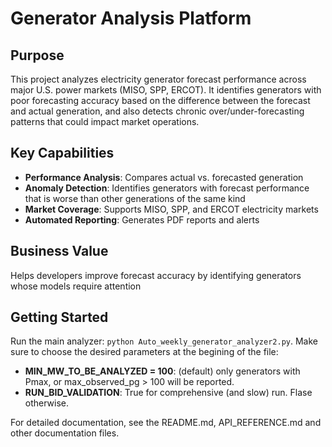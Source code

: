 # Generator Analysis Platform

## Purpose

This project analyzes electricity generator forecast performance across major U.S. power markets (MISO, SPP, ERCOT). It identifies generators with poor forecasting accuracy based on the difference between the forecast and actual generation, and also detects chronic over/under-forecasting patterns that could impact market operations.

## Key Capabilities

- **Performance Analysis**: Compares actual vs. forecasted generation
- **Anomaly Detection**: Identifies generators with forecast performance that is worse than other generations of the same kind
- **Market Coverage**: Supports MISO, SPP, and ERCOT electricity markets
- **Automated Reporting**: Generates PDF reports and alerts

## Business Value

Helps developers improve forecast accuracy by identifying generators whose models require attention

## Getting Started

Run the main analyzer: `python Auto_weekly_generator_analyzer2.py`. Make sure to choose the desired parameters at the begining of the file:
- **MIN_MW_TO_BE_ANALYZED = 100**: (default) only generators with Pmax, or max_observed_pg > 100 will be reported.
- **RUN_BID_VALIDATION**: True for comprehensive (and slow) run. Flase otherwise.

For detailed documentation, see the README.md, API_REFERENCE.md and other documentation files.
